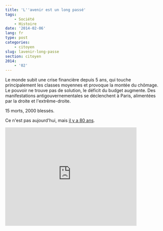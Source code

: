 ```yaml
---
title: 'L''avenir est un long passé'
tags:
    - Société
    - Histoire
date: '2014-02-06'
lang: fr
type: post
categories:
    - citoyen
slug: lavenir-long-passe
section: citoyen
2014:
    - '02'
---
```


Le monde subit une crise financière depuis 5 ans, qui touche principalement les classes moyennes et provoque la montée du chômage. Le pouvoir ne trouve pas de solution, le déficit du budget augmente. Des manifestations antigouvernementales se déclenchent à Paris, alimentées par la droite et l'extrême-droite.

<!-- more -->

15 morts, 2000 blessés.

Ce n'est pas aujourd'hui, mais [il y a 80 ans](http://fr.wikipedia.org/wiki/Crise_du_6_f%C3%A9vrier_1934 "Crise du 6 février 1934 &quot;, Wikipedia").

<div class="videoWrapper">
  <iframe width="420" height="315" src="https://www.youtube.com/embed/KhHwdFeyt_A" frameborder="0" allowfullscreen></iframe>
</div>
